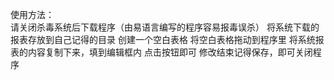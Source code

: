 使用方法：</br>
请关闭杀毒系统后下载程序（由易语言编写的程序容易报毒误杀）
将系统下载的报表存放到自己记得的目录
创建一个空白表格
将空白表格拖动到程序里
将系统报表的内容复制下来，填到编辑框内
点击按钮即可
修改结束记得保存，即可关闭程序
